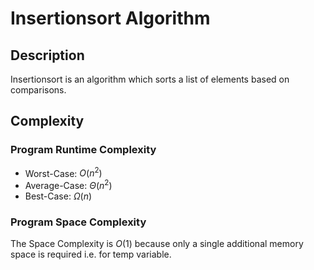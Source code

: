 # Insertionsort Algorithm

## Description
Insertionsort is an algorithm which sorts a list of elements based on comparisons. 

## Complexity
### Program Runtime Complexity
- Worst-Case: $O(n^2)$
- Average-Case: $\Theta(n^2)$
- Best-Case: $\Omega(n)$

### Program Space Complexity
The Space Complexity is $O(1)$ because only a single additional memory space is required i.e. for temp variable.